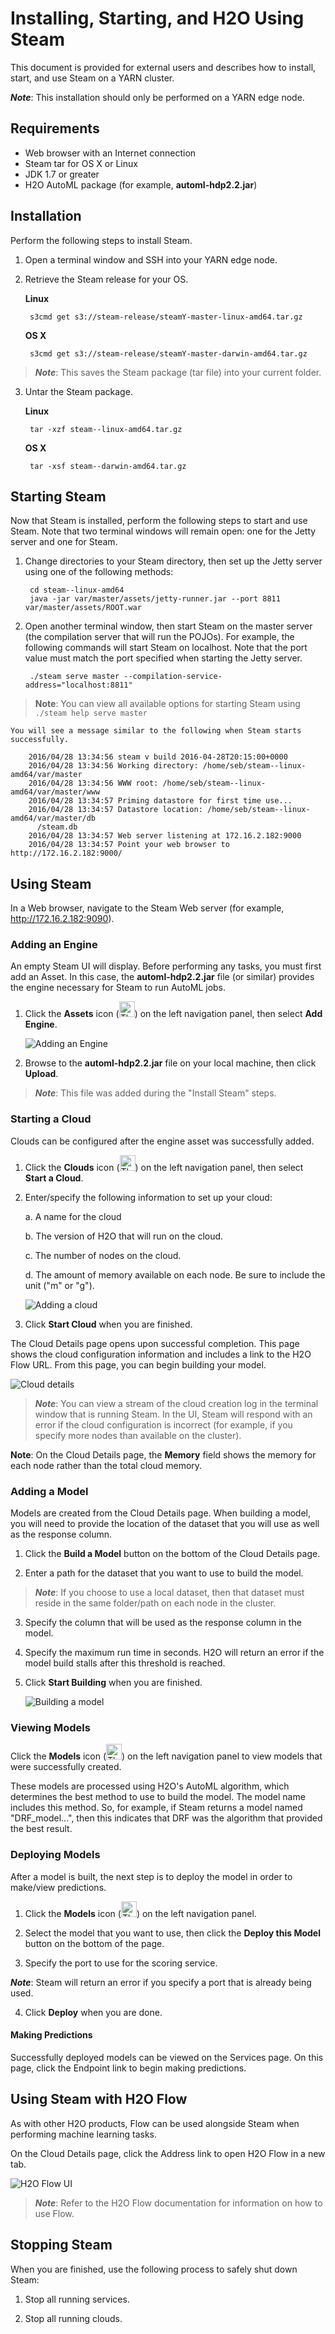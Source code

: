 # Installing, Starting, and H2O Using Steam

This document is provided for external users and describes how to install, start, and use Steam on a YARN cluster. 

***Note***: This installation should only be performed on a YARN edge node.

## Requirements

- Web browser with an Internet connection
- Steam tar for OS X or Linux
- JDK 1.7 or greater
- H2O AutoML package (for example, **automl-hdp2.2.jar**)

## Installation
Perform the following steps to install Steam.

1. Open a terminal window and SSH into your YARN edge node. 

2. Retrieve the Steam release for your OS.

	**Linux**
	
		s3cmd get s3://steam-release/steamY-master-linux-amd64.tar.gz 
		
	**OS X**

		s3cmd get s3://steam-release/steamY-master-darwin-amd64.tar.gz		

>***Note***: This saves the Steam package (tar file) into your current folder.

3. Untar the Steam package. 

	**Linux**
	
		tar -xzf steam--linux-amd64.tar.gz
	   
	**OS X**
	
		tar -xsf steam--darwin-amd64.tar.gz

## Starting Steam
Now that Steam is installed, perform the following steps to start and use Steam. Note that two terminal windows will remain open: one for the Jetty server and one for Steam.

1. Change directories to your Steam directory, then set up the Jetty server using one of the following methods:

		cd steam--linux-amd64
		java -jar var/master/assets/jetty-runner.jar --port 8811 var/master/assets/ROOT.war

2. Open another terminal window, then start Steam on the master server (the compilation server that will run the POJOs). For example, the following commands will start Steam on localhost. Note that the port value must match the port specified when starting the Jetty server.

		./steam serve master --compilation-service-address="localhost:8811"
		
>**Note**: You can view all available options for starting Steam using `./steam help serve master`

	You will see a message similar to the following when Steam starts successfully.

		2016/04/28 13:34:56 steam v build 2016-04-28T20:15:00+0000
		2016/04/28 13:34:56 Working directory: /home/seb/steam--linux-amd64/var/master
		2016/04/28 13:34:56 WWW root: /home/seb/steam--linux-amd64/var/master/www
		2016/04/28 13:34:57 Priming datastore for first time use...
		2016/04/28 13:34:57 Datastore location: /home/seb/steam--linux-amd64/var/master/db
		  /steam.db
		2016/04/28 13:34:57 Web server listening at 172.16.2.182:9000
		2016/04/28 13:34:57 Point your web browser to http://172.16.2.182:9000/

## Using Steam

In a Web browser, navigate to the Steam Web server (for example, http://172.16.2.182:9090).

### Adding an Engine
An empty Steam UI will display. Before performing any tasks, you must first add an Asset. In this case, the **automl-hdp2.2.jar** file (or similar) provides the engine necessary for Steam to run AutoML jobs. 

1. Click the **Assets** icon (<img src="images/icon_assets.png" alt="Thumbnail" style="width: 25px;" />) on the left navigation panel, then select **Add Engine**. 

	![Adding an Engine](images/add_engine.png)

2. Browse to the **automl-hdp2.2.jar** file on your local machine, then click **Upload**. 

>***Note***: This file was added during the "Install Steam" steps. 

### Starting a Cloud

Clouds can be configured after the engine asset was successfully added. 

1.  Click the **Clouds** icon (<img src="images/icon_clouds.png" alt="Thumbnail" style="width: 25px;" />) on the left navigation panel, then select **Start a Cloud**. 

2. Enter/specify the following information to set up your cloud:

	a. A name for the cloud

	b. The version of H2O that will run on the cloud.

	c. The number of nodes on the cloud.
	
	d. The amount of memory available on each node. Be sure to include the unit ("m" or "g").
	
	![Adding a cloud](images/add_cloud.png)
	
3. Click **Start Cloud** when you are finished.

The Cloud Details page opens upon successful completion. This page shows the cloud configuration information and includes a link to the H2O Flow URL. From this page, you can begin building your model. 

  ![Cloud details](images/cloud_details.png)

>***Note***: You can view a stream of the cloud creation log in the terminal window that is running Steam. In the UI, Steam will respond with an error if the cloud configuration is incorrect (for example, if you specify more nodes than available on the cluster). 

**Note**: On the Cloud Details page, the **Memory** field shows the memory for each node rather than the total cloud memory.

### Adding a Model
Models are created from the Cloud Details page. When building a model, you will need to provide the location of the dataset that you will use as well as the response column. 

1. Click the **Build a Model** button on the bottom of the Cloud Details page.

2. Enter a path for the dataset that you want to use to build the model. 

>***Note***: If you choose to use a local dataset, then that dataset must reside in the same folder/path on each node in the cluster.

3. Specify the column that will be used as the response column in the model. 

4. Specify the maximum run time in seconds. H2O will return an error if the model build stalls after this threshold is reached.

5. Click **Start Building** when you are finished. 

	![Building a model](images/build_model.png)

### Viewing Models	

Click the **Models** icon (<img src="images/icon_models.png" alt="Thumbnail" style="width: 25px;" />) on the left navigation panel to view models that were successfully created. 

These models are processed using H2O's AutoML algorithm, which determines the best method to use to build the model. The model name includes this method. So, for example, if Steam returns a model named "DRF_model...", then this indicates that DRF was the algorithm that provided the best result.

### Deploying Models

After a model is built, the next step is to deploy the model in order to make/view predictions.

1. Click the **Models** icon (<img src="images/icon_models.png" alt="Thumbnail" style="width: 25px;" />) on the left navigation panel.

2. Select the model that you want to use, then click the **Deploy this Model** button on the bottom of the page.

3. Specify the port to use for the scoring service. 

  ***Note***: Steam will return an error if you specify a port that is already being used.

4. Click **Deploy** when you are done.

#### Making Predictions

Successfully deployed models can be viewed on the Services page. On this page, click the Endpoint link to begin making predictions.  

## Using Steam with H2O Flow

As with other H2O products, Flow can be used alongside Steam when performing machine learning tasks.

On the Cloud Details page, click the Address link to open H2O Flow in a new tab. 

   ![H2O Flow UI](images/h2o_flow.png)

>***Note***: Refer to the H2O Flow documentation for information on how to use Flow. 

## Stopping Steam	

When you are finished, use the following process to safely shut down Steam:

1. Stop all running services.

2. Stop all running clouds.
